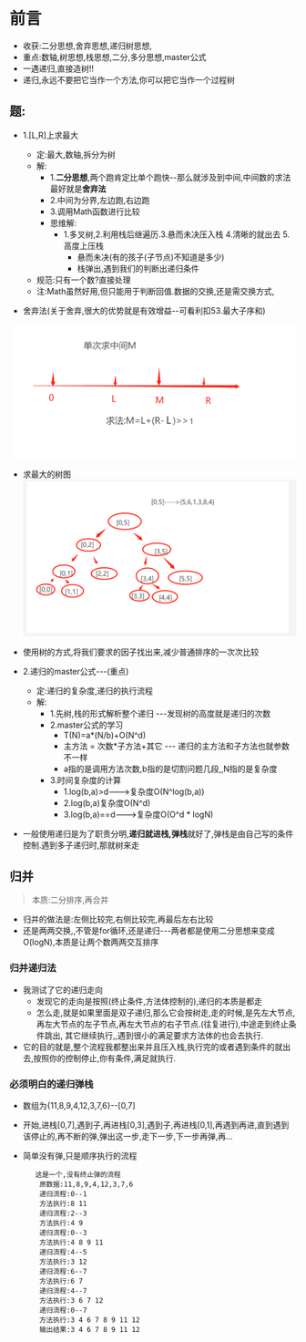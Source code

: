 # 前言
- 收获:二分思想,舍弃思想,递归树思想,
- 重点:数轴,树思想,栈思想,二分,多分思想,master公式
- 一遇递归,直接造树!!
- 递归,永远不要把它当作一个方法,你可以把它当作一个过程树
## 题:
- 1.[L,R]上求最大
    - 定:最大,数轴,拆分为树
    - 解:
        - 1.**二分思想**,两个跑肯定比单个跑快--那么就涉及到中间,中间数的求法最好就是**舍弃法**
        - 2.中间为分界,左边跑,右边跑
        - 3.调用Math函数进行比较
      - 思维解:
        - 1.多叉树,2.利用栈后继遍历.3.悬而未决压入栈 4.清晰的就出去 5.高度上压栈
            - 悬而未决(有的孩子(子节点)不知道是多少)
            - 栈弹出,遇到我们的判断出递归条件
    - 规范:只有一个数?直接处理
    - 注:Math虽然好用,但只能用于判断回值.数据的交换,还是需交换方式,
    
- 舍弃法(关于舍弃,很大的优势就是有效增益--可看利扣53.最大子序和)

![img_1.png](img_1.png)

- 求最大的树图
![img.png](img.png)
  
- 使用树的方式,将我们要求的因子找出来,减少普通排序的一次次比较

- 2.递归的master公式---(重点)
    - 定:递归的复杂度,递归的执行流程
    - 解:
        - 1.先树,栈的形式解析整个递归 ---发现树的高度就是递归的次数
        - 2.master公式的学习
            - T(N)=a*(N/b)+O(N^d)
            - 主方法 = 次数*子方法+其它   --- 递归的主方法和子方法也就参数不一样
            - a指的是调用方法次数,b指的是切割问题几段,,N指的是复杂度
        - 3.时间复杂度的计算
            - 1.log(b,a)>d--->复杂度O(N^log(b,a))
            - 2.log(b,a)<d--->复杂度O(N^d)
            - 3.log(b,a)==d--->复杂度O(O^d * logN)    

- 一般使用递归是为了职责分明,**递归就进栈,弹栈**就好了,弹栈是由自己写的条件控制.遇到多子递归时,那就树来走

## 归并
> 本质:二分排序,再合并
- 归并的做法是:左侧比较完,右侧比较完,再最后左右比较
- 还是两两交换,,不管是for循环,还是递归---两者都是使用二分思想来变成O(logN),本质是让两个数两两交互排序


### 归并递归法
- 我测试了它的递归走向
    - 发现它的走向是按照(终止条件,方法体控制的),递归的本质是都走
    - 怎么走,就是如果里面是双子递归,那么它会按树走,走的时候,是先左大节点,再左大节点的左子节点,再左大节点的右子节点.(往复进行),中途走到终止条件跳出,
    其它继续执行,,遇到很小的满足要求方法体的也会去执行.
- 它的目的就是,整个流程我都整出来并且压入栈,执行完的或者遇到条件的就出去,按照你的控制停止,你有条件,满足就执行.    
### 必须明白的递归弹栈 
- 数组为{11,8,9,4,12,3,7,6}--[0,7]
- 开始,进栈[0,7],遇到子,再进栈[0,3],遇到子,再进栈[0,1],再遇到再进,直到遇到该停止的,再不断的弹,弹出这一步,走下一步,下一步再弹,再...

- 简单没有弹,只是顺序执行的流程
    ```
       这是一个,没有终止弹的流程
        原数据:11,8,9,4,12,3,7,6
        递归流程:0--1
        方法执行:8 11 
        递归流程:2--3
        方法执行:4 9 
        递归流程:0--3
        方法执行:4 8 9 11 
        递归流程:4--5
        方法执行:3 12 
        递归流程:6--7
        方法执行:6 7 
        递归流程:4--7
        方法执行:3 6 7 12 
        递归流程:0--7
        方法执行:3 4 6 7 8 9 11 12 
        输出结果:3 4 6 7 8 9 11 12 
    
    ```
    




























